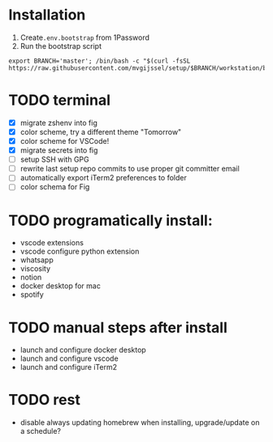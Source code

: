 # Installation

1. Create`.env.bootstrap` from 1Password
2. Run the bootstrap script

```
export BRANCH='master'; /bin/bash -c "$(curl -fsSL https://raw.githubusercontent.com/mvgijssel/setup/$BRANCH/workstation/bootstrap.sh)"
```

# TODO terminal

- [x] migrate zshenv into fig
- [x] color scheme, try a different theme "Tomorrow"
- [x] color scheme for VSCode!
- [x] migrate secrets into fig
- [ ] setup SSH with GPG 
- [ ] rewrite last setup repo commits to use proper git committer email
- [ ] automatically export iTerm2 preferences to folder
- [ ] color schema for Fig

# TODO programatically install:

- vscode extensions
- vscode configure python extension
- whatsapp
- viscosity
- notion
- docker desktop for mac
- spotify

# TODO manual steps after install

- launch and configure docker desktop
- launch and configure vscode
- launch and configure iTerm2 

# TODO rest

- disable always updating homebrew when installing, upgrade/update on a schedule?
